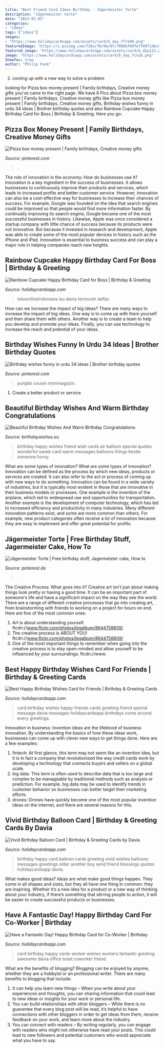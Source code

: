 ```yaml
---
title: "Best Friend Card Ideas Birthday - Jägermeister Torte"
description: "Jägermeister torte"
date: "2023-01-03"
categories:
- "ideas"
tags: ["ideas"]
images:
- "https://www.holidaycardsapp.com/assets/card/b_day_ffre98.png"
featuredImage: "https://i.pinimg.com/736x/70/96/6f/70966f09fe7f09f14bc036b0a4779826.jpg"
featured_image: "https://www.holidaycardsapp.com/assets/card/b_day122.png"
image: "https://www.holidaycardsapp.com/assets/card/b_day_fco16.png"
ShowToc: true
author: "Philip Funk"
---
```



2. coming up with a new way to solve a problem 

	

		
looking for Pizza box money present | Family birthdays, Creative money gifts you've came to the right page. We have 8 Pics about Pizza box money present | Family birthdays, Creative money gifts like Pizza box money present | Family birthdays, Creative money gifts, Birthday wishes funny in urdu 34 ideas | Brother birthday quotes and also Rainbow Cupcake Happy Birthday Card for Boss | Birthday &amp; Greeting. Here you go:
		
    
## Pizza Box Money Present | Family Birthdays, Creative Money Gifts

<img loading=lazy src="https://i.pinimg.com/736x/37/88/16/378816315df64f06463d5aa0b70979d4.jpg" onerror="this.onerror=null;this.src='https://tse2.mm.bing.net/th?id=OIP.v2VZ2Ubj7ZICNV9OHdBCDQHaNL&amp;pid=15.1';" alt="Pizza box money present | Family birthdays, Creative money gifts">

_Source: pinterest.com_

>. 

	

The role of innovation in the economy: How do businesses use it?
Innovation is a key ingredient in the success of businesses. It allows businesses to continuously improve their products and services, which leads to increased profits and better customer service. However, innovation can also be a cost-effective way for businesses to increase their chances of success. For example, Google was founded on the idea that search engines could be improved so that people would find more information faster. By continually improving its search engine, Google became one of the most successful businesses in history. Likewise, Apple was once considered a startup company with little chance of success because its products were not innovative. But because it invested in research and development, Apple was able to create some of the most popular devices in history such as the iPhone and iPad. Innovation is essential to business success and can play a major role in helping companies reach new heights.

    
## Rainbow Cupcake Happy Birthday Card For Boss | Birthday &amp; Greeting

<img loading=lazy src="https://www.holidaycardsapp.com/assets/card/boss09.png" onerror="this.onerror=null;this.src='https://tse3.mm.bing.net/th?id=OIP.NwnSfN4aD7hUNxvF98EszAAAAA&amp;pid=15.1';" alt="Rainbow Cupcake Happy Birthday Card for Boss | Birthday &amp; Greeting">

_Source: holidaycardsapp.com_

>tokoonlineindonesia lsu davia termurah daftar. 

	

How can we increase the impact of big ideas?
There are many ways to increase the impact of big ideas. One way is to come up with them yourself and then share them with others. Another way is to create a team to help you develop and promote your ideas. Finally, you can use technology to increase the reach and potential of your ideas.

    
## Birthday Wishes Funny In Urdu 34 Ideas | Brother Birthday Quotes

<img loading=lazy src="https://i.pinimg.com/736x/70/96/6f/70966f09fe7f09f14bc036b0a4779826.jpg" onerror="this.onerror=null;this.src='https://tse4.mm.bing.net/th?id=OIP.roESdTwOJH4f5n4W9aTvzwAAAA&amp;pid=15.1';" alt="Birthday wishes funny in urdu 34 ideas | Brother birthday quotes">

_Source: pinterest.com_

>punjabi cousin mimimagazin. 

	

1. Create a better product or service 

    
## Beautiful Birthday Wishes And Warm Birthday Congratulations

<img loading=lazy src="https://www.birthdaywishes.eu/wp-content/uploads/happy-birthday-cards-20.jpg" onerror="this.onerror=null;this.src='https://tse2.mm.bing.net/th?id=OIP.Ns9CHJX-kwIGXIQrVnMxjgAAAA&amp;pid=15.1';" alt="Beautiful Birthday Wishes And Warm Birthday Congratulations">

_Source: birthdaywishes.eu_

>birthday happy wishes friend wish cards air balloon special quotes wonderful sweet card warm messages balloons things bestie someone funny. 

	

What are some types of innovation?
What are some types of innovation? Innovation can be defined as the process by which new ideas, products or services are created. It can also refer to the act or process of coming up with new ways to do something. 
Innovation can be found in a wide variety of industries, but it is typically most evident in those that are innovative in their business models or processes. One example is the invention of the airplane, which led to widespread use and opportunities for transportation. Another example is the development of computer technology, which has led to increased efficiency and productivity in many industries. 
Many different innovation patterns exist, and some are more common than others. For example, new product categories often receive a lot of innovation because they are easy to implement and offer great potential for profits.

    
## Jägermeister Torte | Free Birthday Stuff, Jagermeister Cake, How To

<img loading=lazy src="https://i.pinimg.com/736x/21/e5/50/21e550fec5497850b7de1d2248561fd7.jpg" onerror="this.onerror=null;this.src='https://tse4.mm.bing.net/th?id=OIP.uCzYQMt3Jl79wyS6nkCOFAHaJ3&amp;pid=15.1';" alt="Jägermeister Torte | Free birthday stuff, Jagermeister cake, How to">

_Source: pinterest.de_

>. 

	

The Creative Process: What goes into it?
Creative art isn't just about making things look pretty or having a good time. It can be an important part of someone's life and have a significant impact on the way they see the world. There are a range of different creative processes that go into creating art, from brainstorming with friends to working on a project for hours on end. Here are five of the most common ones: 
1) Art is about understanding yourself. ftcdn://www.flickr.com/photos/legalbum/8644758609/
2) The creative process is ABOUT YOU! ftcdn://www.flickr.com/photos/legalbum/8644758609/
3) One of the most important things to remember when going into the creative process is to stay open-minded and allow yourself to be influenced by your surroundings. ftcdn://www.

    
## Best Happy Birthday Wishes Card For Friends | Birthday &amp; Greeting Cards

<img loading=lazy src="https://www.holidaycardsapp.com/assets/card/b_day_ffre98.png" onerror="this.onerror=null;this.src='https://tse1.mm.bing.net/th?id=OIP.4Z3gyUPBgB9ZxHDbZUQEQgAAAA&amp;pid=15.1';" alt="Best Happy Birthday Wishes Card for Friends | Birthday &amp; Greeting Cards">

_Source: holidaycardsapp.com_

>card birthday wishes happy friends cards greeting friend special message davia messages holidaycardsapp birthdays come around every greetings. 

	

Innovation in business:
Invention ideas are the lifeblood of business innovation. By understanding the basics of how these ideas work, businesses can come up with clever new ways to get things done. Here are a few examples: 
1. fintech: At first glance, this term may not seem like an invention idea, but it is in fact a company that revolutionized the way credit cards work by developing a technology that connects buyers and sellers on a global scale.
2. big data: This term is often used to describe data that is too large and complex to be manageable by traditional methods such as analysis or prediction. For example, big data may be used to identify trends in customer behavior so businesses can better target their marketing efforts. 
3. drones: Drones have quickly become one of the most popular invention ideas on the internet, and there are several reasons for this.

    
## Vivid Birthday Balloon Card | Birthday &amp; Greeting Cards By Davia

<img loading=lazy src="https://www.holidaycardsapp.com/assets/card/b_day122.png" onerror="this.onerror=null;this.src='https://tse4.mm.bing.net/th?id=OIP.vzEg1jVx7VFbLHYen5GufAHaJ3&amp;pid=15.1';" alt="Vivid Birthday Balloon Card | Birthday &amp; Greeting Cards by Davia">

_Source: holidaycardsapp.com_

>birthday happy card balloon cards greeting vivid wishes balloons messages greetings older another boy send friend blessings quotes holidaycardsapp davia. 

	

What makes good ideas?
Ideas are what make good things happen. They come in all shapes and sizes, but they all have one thing in common: they are inspiring. Whether it’s a new idea for a product or a new way of thinking about your industry, if there’s something that stirring people to action, it will be easier to create successful products or businesses.

    
## Have A Fantastic Day! Happy Birthday Card For Co-Worker | Birthday

<img loading=lazy src="https://www.holidaycardsapp.com/assets/card/b_day_fco16.png" onerror="this.onerror=null;this.src='https://tse3.mm.bing.net/th?id=OIP.Qx_3wknhlg7HBRWo1TX4zAAAAA&amp;pid=15.1';" alt="Have a Fantastic Day! Happy Birthday Card for Co-Worker | Birthday">

_Source: holidaycardsapp.com_

>card birthday happy cards worker wishes workers fantastic greeting awesome davia office toast coworker friend. 

	

What are the benefits of blogging?
Blogging can be enjoyed by anyone, whether they are a hobbyist or an professional writer. There are many benefits to blogging that include: 
1. It can help you learn new things – When you write about your experiences and thoughts, you can sharing information that could lead to new ideas or insights for your work or personal life. 
2. You can build relationships with other bloggers – While there is no guarantee that every blog post will be read, it’s helpful to have connections with other bloggers in order to get ideas from them, receive feedback on your work, and learn more about the industry. 
3. You can connect with readers – By writing regularly, you can engage with readers who might not otherwise have read your posts. This could lead to new followers and potential customers who would appreciate what you have to say. 

